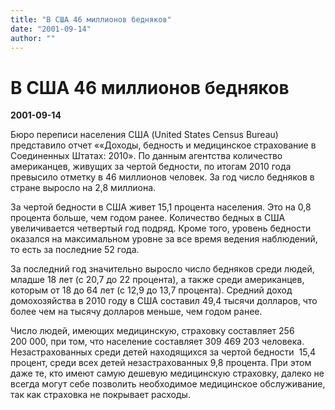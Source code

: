 ```yaml
---
title: "В США 46 миллионов бедняков"
date: "2001-09-14"
author: ""
---
```


# В США 46 миллионов бедняков

**2001-09-14** 

Бюро переписи населения США (United States Census Bureau) представило отчет ««Доходы, бедность и медицинское страхование в Соединенных Штатах: 2010». По данным агентства количество американцев, живущих за чертой бедности, по итогам 2010 года превысило отметку в 46 миллионов человек. За год число бедняков в стране выросло на 2,8 миллиона.

За чертой бедности в США живет 15,1 процента населения. Это на 0,8 процента больше, чем годом ранее. Количество бедных в США увеличивается четвертый год подряд. Кроме того, уровень бедности оказался на максимальном уровне за все время ведения наблюдений, то есть за последние 52 года.

За последний год значительно выросло число бедняков среди людей, младше 18 лет (с 20,7 до 22 процента), а также среди американцев, которым от 18 до 64 лет (с 12,9 до 13,7 процента). Средний доход домохозяйства в 2010 году в США составил 49,4 тысячи долларов, что более чем на тысячу долларов меньше, чем годом ранее.

Число людей, имеющих медицинскую, страховку составляет 256 200 000, при том, что население составляет 309 469 203 человека. Незастрахованных среди детей находящихся за чертой бедности  15,4 процент, среди всех детей незастрахованных 9,8 процента. При этом даже те, кто имеют самую дешевую медицинскую страховку, далеко не всегда могут себе позволить необходимое медицинское обслуживание, так как страховка не покрывает расходы.